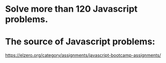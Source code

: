 #  Solve more than 120 Javascript problems.
#  The source of Javascript problems:
https://elzero.org/category/assignments/javascript-bootcamp-assignments/
